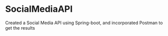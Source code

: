 # SocialMediaAPI
Created a Social Media API using Spring-boot, and incorporated Postman to get the results
